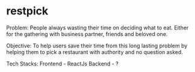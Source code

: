 # restpick

Problem: People always wasting their time on deciding what to eat. Either for the gathering with business partner, friends and beloved one.

Objective: To help users save their time from this long lasting problem by helping them to pick a restaurant with authority and no question asked.

Tech Stacks:
Frontend - ReactJs
Backend - ?
